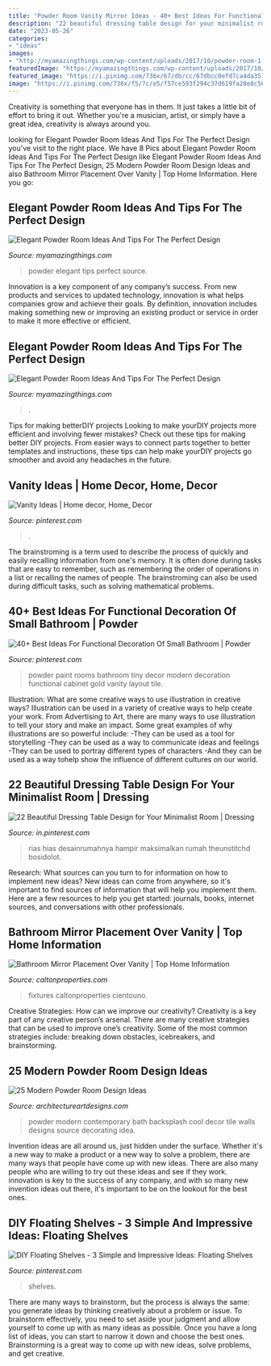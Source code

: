 ```yaml
---
title: "Powder Room Vanity Mirror Ideas - 40+ Best Ideas For Functional Decoration Of Small Bathroom"
description: "22 beautiful dressing table design for your minimalist room"
date: "2023-05-26"
categories:
- "ideas"
images:
- "http://myamazingthings.com/wp-content/uploads/2017/10/powder-room-1-.jpg"
featuredImage: "https://myamazingthings.com/wp-content/uploads/2017/10/powder-room-4-.jpg"
featured_image: "https://i.pinimg.com/736x/67/db/cc/67dbcc0efd7ca4da351fe927d16c1184.jpg"
image: "https://i.pinimg.com/736x/f5/7c/e5/f57ce593f294c37d619fa20e8c56ad81.jpg"
---
```



Creativity is something that everyone has in them. It just takes a little bit of effort to bring it out. Whether you're a musician, artist, or simply have a great idea, creativity is always around you.

	

		
looking for Elegant Powder Room Ideas And Tips For The Perfect Design you've visit to the right place. We have 8 Pics about Elegant Powder Room Ideas And Tips For The Perfect Design like Elegant Powder Room Ideas And Tips For The Perfect Design, 25 Modern Powder Room Design Ideas and also Bathroom Mirror Placement Over Vanity | Top Home Information. Here you go:
		
    
## Elegant Powder Room Ideas And Tips For The Perfect Design

<img loading=lazy src="http://myamazingthings.com/wp-content/uploads/2017/10/powder-room-1-.jpg" onerror="this.onerror=null;this.src='https://tse3.mm.bing.net/th?id=OIP.bc9oSxq-U60CZt82kKol6gHaLH&amp;pid=15.1';" alt="Elegant Powder Room Ideas And Tips For The Perfect Design">

_Source: myamazingthings.com_

>powder elegant tips perfect source. 

	

Innovation is a key component of any company’s success. From new products and services to updated technology, innovation is what helps companies grow and achieve their goals. By definition, innovation includes making something new or improving an existing product or service in order to make it more effective or efficient.

    
## Elegant Powder Room Ideas And Tips For The Perfect Design

<img loading=lazy src="https://myamazingthings.com/wp-content/uploads/2017/10/powder-room-4-.jpg" onerror="this.onerror=null;this.src='https://tse1.mm.bing.net/th?id=OIP.yOM_Vs3KcPUP8p7VFxcXLAHaLG&amp;pid=15.1';" alt="Elegant Powder Room Ideas And Tips For The Perfect Design">

_Source: myamazingthings.com_

>. 

	

Tips for making betterDIY projects
Looking to make yourDIY projects more efficient and involving fewer mistakes? Check out these tips for making better DIY projects. From easier ways to connect parts together to better templates and instructions, these tips can help make yourDIY projects go smoother and avoid any headaches in the future.

    
## Vanity Ideas | Home Decor, Home, Decor

<img loading=lazy src="https://i.pinimg.com/736x/f5/7c/e5/f57ce593f294c37d619fa20e8c56ad81.jpg" onerror="this.onerror=null;this.src='https://tse1.mm.bing.net/th?id=OIP.bqSM-RClFQX9XpjaXXxzVwHaJ3&amp;pid=15.1';" alt="Vanity Ideas | Home decor, Home, Decor">

_Source: pinterest.com_

>. 

	

The brainstroming is a term used to describe the process of quickly and easily recalling information from one's memory. It is often done during tasks that are easy to remember, such as remembering the order of operations in a list or recalling the names of people. The brainstroming can also be used during difficult tasks, such as solving mathematical problems.

    
## 40+ Best Ideas For Functional Decoration Of Small Bathroom | Powder

<img loading=lazy src="https://i.pinimg.com/736x/e8/bf/27/e8bf275dbfbad71c3e3aabc63cced4e9.jpg" onerror="this.onerror=null;this.src='https://tse3.mm.bing.net/th?id=OIP.KMml39E02ECVzzfVVSU8GQHaLG&amp;pid=15.1';" alt="40+ Best Ideas For Functional Decoration Of Small Bathroom | Powder">

_Source: pinterest.com_

>powder paint rooms bathroom tiny decor modern decoration functional cabinet gold vanity layout tile. 

	

Illustration: What are some creative ways to use illustration in creative ways?
Illustration can be used in a variety of creative ways to help create your work. From Advertising to Art, there are many ways to use illustration to tell your story and make an impact. Some great examples of why illustrations are so powerful include: 
-They can be used as a tool for storytelling 
-They can be used as a way to communicate ideas and feelings 
-They can be used to portray different types of characters 
-And they can be used as a way tohelp show the influence of different cultures on our world.

    
## 22 Beautiful Dressing Table Design For Your Minimalist Room | Dressing

<img loading=lazy src="https://i.pinimg.com/736x/67/db/cc/67dbcc0efd7ca4da351fe927d16c1184.jpg" onerror="this.onerror=null;this.src='https://tse3.mm.bing.net/th?id=OIP.WMOB60ZluS_icRdjxTcFLAHaJ3&amp;pid=15.1';" alt="22 Beautiful Dressing Table Design for Your Minimalist Room | Dressing">

_Source: in.pinterest.com_

>rias hias desainrumahnya hampir maksimalkan rumah theunstitchd bosidolot. 

	

Research: What sources can you turn to for information on how to implement new ideas?
New ideas can come from anywhere, so it's important to find sources of information that will help you implement them. Here are a few resources to help you get started: journals, books, internet sources, and conversations with other professionals.

    
## Bathroom Mirror Placement Over Vanity | Top Home Information

<img loading=lazy src="https://i1.wp.com/www.caltonproperties.com/wp-content/uploads/2018/12/Bathroom-Mirror-Placement-Over-Vanity-1.jpg?ssl=1" onerror="this.onerror=null;this.src='https://tse3.mm.bing.net/th?id=OIP.0DguQpYTxCgccsYqZLsQIAHaLD&amp;pid=15.1';" alt="Bathroom Mirror Placement Over Vanity | Top Home Information">

_Source: caltonproperties.com_

>fixtures caltonproperties cientouno. 

	

Creative Strategies: How can we improve our creativity?
Creativity is a key part of any creative person’s arsenal. There are many creative strategies that can be used to improve one’s creativity. Some of the most common strategies include: breaking down obstacles, icebreakers, and brainstorming.

    
## 25 Modern Powder Room Design Ideas

<img loading=lazy src="http://www.architectureartdesigns.com/wp-content/uploads/2013/09/41.jpg" onerror="this.onerror=null;this.src='https://tse1.mm.bing.net/th?id=OIP.wIzweXLiZr-AkWD5k9dI5QAAAA&amp;pid=15.1';" alt="25 Modern Powder Room Design Ideas">

_Source: architectureartdesigns.com_

>powder modern contemporary bath backsplash cool decor tile walls designs source decorating idea. 

	

Invention ideas are all around us, just hidden under the surface. Whether it's a new way to make a product or a new way to solve a problem, there are many ways that people have come up with new ideas. There are also many people who are willing to try out these ideas and see if they work. innovation is key to the success of any company, and with so many new invention ideas out there, it's important to be on the lookout for the best ones.

    
## DIY Floating Shelves - 3 Simple And Impressive Ideas: Floating Shelves

<img loading=lazy src="https://i.pinimg.com/736x/63/6b/37/636b37341856bd696190245ee208cd13.jpg" onerror="this.onerror=null;this.src='https://tse2.mm.bing.net/th?id=OIP.VwQCdJYTs77GQCqXF4F8QAHaLH&amp;pid=15.1';" alt="DIY Floating Shelves - 3 Simple and Impressive Ideas: Floating Shelves">

_Source: pinterest.com_

>shelves. 

	

There are many ways to brainstorm, but the process is always the same: you generate ideas by thinking creatively about a problem or issue. To brainstorm effectively, you need to set aside your judgment and allow yourself to come up with as many ideas as possible. Once you have a long list of ideas, you can start to narrow it down and choose the best ones. Brainstorming is a great way to come up with new ideas, solve problems, and get creative.

